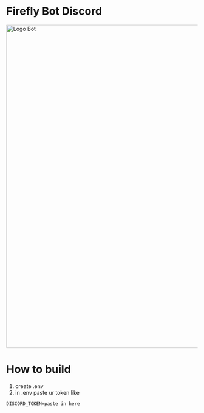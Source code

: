 # Firefly Bot Discord
<img src="https://media.discordapp.net/attachments/945348501653565542/1375345642112548914/Proyek_Baru_7B67AC0.png?ex=683159f1&is=68300871&hm=b23b9802bc3289c351d503bc8ae1541981f6b17a2cb5d340c962859d66984e99&=&format=webp&quality=lossless&width=981&height=552" alt="Logo Bot" width="850"/>

# How to build
1. create .env
2. in .env paste ur token like 
```
DISCORD_TOKEN=paste in here
```
